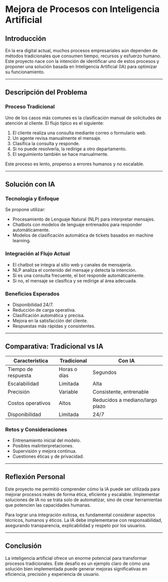# Mejora de Procesos con Inteligencia Artificial

## Introducción

En la era digital actual, muchos procesos empresariales aún dependen de métodos tradicionales que consumen tiempo, recursos y esfuerzo humano. Este proyecto nace con la intención de identificar uno de estos procesos y proponer una solución basada en Inteligencia Artificial (IA) para optimizar su funcionamiento.

---

## Descripción del Problema

### Proceso Tradicional

Uno de los casos más comunes es la clasificación manual de solicitudes de atención al cliente. El flujo típico es el siguiente:

1. El cliente realiza una consulta mediante correo o formulario web.
2. Un agente revisa manualmente el mensaje.
3. Clasifica la consulta y responde.
4. Si no puede resolverla, la redirige a otro departamento.
5. El seguimiento también se hace manualmente.

Este proceso es lento, propenso a errores humanos y no escalable.

---

## Solución con IA

### Tecnología y Enfoque

Se propone utilizar:

- Procesamiento de Lenguaje Natural (NLP) para interpretar mensajes.
- Chatbots con modelos de lenguaje entrenados para responder automáticamente.
- Modelos de clasificación automática de tickets basados en machine learning.

### Integración al Flujo Actual

- El chatbot se integra al sitio web y canales de mensajería.
- NLP analiza el contenido del mensaje y detecta la intención.
- Si es una consulta frecuente, el bot responde automáticamente.
- Si no, el mensaje se clasifica y se redirige al área adecuada.

### Beneficios Esperados

- Disponibilidad 24/7.
- Reducción de carga operativa.
- Clasificación automática y precisa.
- Mejora en la satisfacción del cliente.
- Respuestas más rápidas y consistentes.

---

## Comparativa: Tradicional vs IA

| Característica           | Tradicional                      | Con IA                                |
|--------------------------|----------------------------------|----------------------------------------|
| Tiempo de respuesta      | Horas o días                     | Segundos                              |
| Escalabilidad            | Limitada                         | Alta                                   |
| Precisión                | Variable                         | Consistente, entrenable                |
| Costos operativos        | Altos                            | Reducidos a mediano/largo plazo        |
| Disponibilidad           | Limitada                         | 24/7                                   |

### Retos y Consideraciones

- Entrenamiento inicial del modelo.
- Posibles malinterpretaciones.
- Supervisión y mejora continua.
- Cuestiones éticas y de privacidad.

---

## Reflexión Personal

Este proyecto me permitió comprender cómo la IA puede ser utilizada para mejorar procesos reales de forma ética, eficiente y escalable. Implementar soluciones de IA no se trata solo de automatizar, sino de crear herramientas que potencien las capacidades humanas.

Para lograr una integración exitosa, es fundamental considerar aspectos técnicos, humanos y éticos. La IA debe implementarse con responsabilidad, asegurando transparencia, explicabilidad y respeto por los usuarios.

---

## Conclusión

La inteligencia artificial ofrece un enorme potencial para transformar procesos tradicionales. Este desafío es un ejemplo claro de cómo una solución bien implementada puede generar mejoras significativas en eficiencia, precisión y experiencia de usuario.

